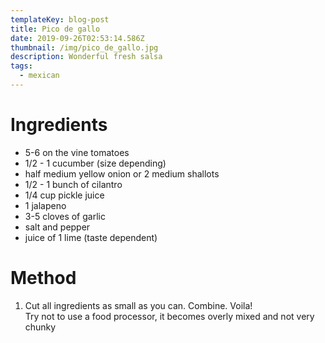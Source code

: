 ```yaml
---
templateKey: blog-post
title: Pico de gallo
date: 2019-09-26T02:53:14.586Z
thumbnail: /img/pico_de_gallo.jpg
description: Wonderful fresh salsa
tags:
  - mexican
---
```



# Ingredients

* 5-6 on the vine tomatoes
* 1/2 - 1  cucumber (size depending)
* half medium yellow onion or 2 medium shallots
* 1/2 - 1 bunch of cilantro
* 1/4 cup pickle juice
* 1 jalapeno
* 3-5 cloves of garlic
* salt and pepper
* juice of 1 lime (taste dependent)

# Method

1. Cut all ingredients as small as you can. Combine. Voila! \
   Try not to use a food processor, it becomes overly mixed and not very chunky
